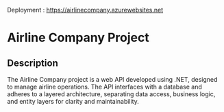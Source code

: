 Deployment : https://airlinecompany.azurewebsites.net

# Airline Company Project

## Description
The Airline Company project is a web API developed using .NET, designed to manage airline operations. The API interfaces with a  database and adheres to a layered architecture, separating data access, business logic, and entity layers for clarity and maintainability.
